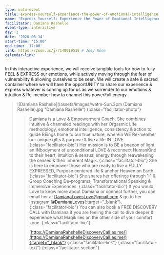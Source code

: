 ```yaml
---
type: watm-event
title: express-yourself-experience-the-power-of-emotional-intelligence-vulnerability-and-moving-through-the-fear-of-letting-yourself-be-seen
name: "Express Yourself: Experience the Power of Emotional Intelligence, Vulnerability & Moving Through the Fear of Letting Yourself BE Seen"
facilitator: Damiana Rashelle
event-type: interactive
day: 3
date: '2020-06-14'
start-time: '15:00'
end-time: '17:00'
link: https://zoom.us/j/7140019519 # Joey Room
calendar-link:
---
```


In this interactive experience, we will receive tangible tools for how to fully FEEL & EXPRESS our emotions, while actively moving through the fear of vulnerability & allowing ourselves to be seen. We will create a safe & sacred container where we will have the opportUNITY to share our experience & express whatever is coming up for us as we surrender to our emotions & intuition & Re-member how to channel this powerFull energy.

> ![Damiana Rashelle](/assets/images/watm-Sun.3pm (Damiana Rashelle).jpg "Damiana Rashelle")
> {:class="facilitator-photo"}
>
> > Damiana is a Love & Empowerment Coach. She combines intuitive & channeled readings with her Orgasmic Life methodology, emotional intelligence, consistency & action to guide BEings home to our true nature, wherein WE Re-member our unique gifts & purpose & live a life IN LOVE.
> > {:class="facilitator-bio"}
> > Her mission is to BE a beacon of light, an INbodyment of unconditional LOVE & reconnect HumanKind to their heart, intuition & sensual energy through reawakening the senses & their inherent Magik.
> > {:class="facilitator-bio"}
> > She is here to empower those who are ready to live a FULLY EXPRESSED, Purpose centered life & anchor Heaven on Earth.
> > {:class="facilitator-bio"}
> > She shares her offerings through 1:1 & Group Coaching De-programs, Transformational Speaking & Immersive Experiences.
> > {:class="facilitator-bio"}
> > If you would Love to know more about Damiana or connect further, you can email her at [DamianaLovesLove@gmail.com](mailto:DamianaLovesLove@gmail.com) & go to her Instagram [@DamianaLoves](https://www.instagram.com/DamianaLoves){:target="_blank"}.
> > {:class="facilitator-bio"}
> > You can also book a FREE DISCOVERY CALL with Damiana if you are feeling the call to dive deeper & experience what Magik lies on the other side of your comfort zone.
> > {:class="facilitator-bio"}
> >
> > [https://DamianaRahshelleDiscoveryCall.as.me/](https://DamianaRahshelleDiscoveryCall.as.me/){:target="_blank"}
> > {:class="facilitator-link"}
> {:class="facilitator-text"}
{:class="facilitator-section"}
